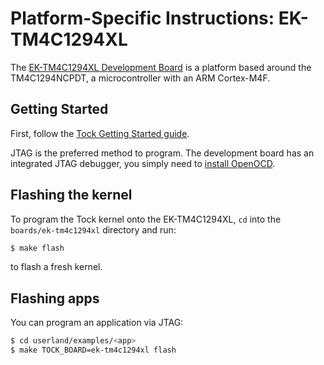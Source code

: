Platform-Specific Instructions: EK-TM4C1294XL
=====================================

The [EK-TM4C1294XL Development Board](http://www.ti.com/tool/EK-TM4C1294XL) is a platform based around the TM4C1294NCPDT, a microcontroller with an ARM Cortex-M4F.

## Getting Started

First, follow the [Tock Getting Started guide](../../doc/Getting_Started.md).

JTAG is the preferred method to program. The development board has an integrated JTAG debugger, you simply need to [install OpenOCD](../../doc/Getting_Started.md#optional-requirements).

## Flashing the kernel

To program the Tock kernel onto the EK-TM4C1294XL, `cd` into the `boards/ek-tm4c1294xl` directory
and run:

```bash
$ make flash
```
to flash a fresh kernel.

## Flashing apps

You can program an application via JTAG:
```bash
$ cd userland/examples/<app>
$ make TOCK_BOARD=ek-tm4c1294xl flash
```

